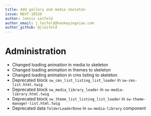 ```yaml
---
title: Add gallery and media skeleton
issue: NEXT-18520
author: Jannis Leifeld
author_email: j.leifeld@haokeyingxiao.com
author_github: @jleifeld
---
```

# Administration
* Changed loading animation in media to skeleton
* Changed loading animation in themes to skeleton
* Changed loading animation in cms listing to skeleton
* Deprecated block `sw_cms_list_listing_list_loader` in `sw-cms-list.html.twig`
* Deprecated block `sw_media_library_loader` in `sw-media-library.html.twig`
* Deprecated block `sw_theme_list_listing_list_loader` in `sw-theme-manager-list.html.twig`
* Deprecated data `folderLoaderDone` in `sw-media-library` component
